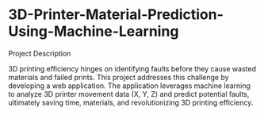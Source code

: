 # 3D-Printer-Material-Prediction-Using-Machine-Learning
Project Description

3D printing efficiency hinges on identifying faults before they cause wasted materials and failed prints. This project addresses this challenge by developing a web application. The application leverages machine learning to analyze 3D printer movement data (X, Y, Z) and predict potential faults, ultimately saving time, materials, and revolutionizing 3D printing efficiency.


